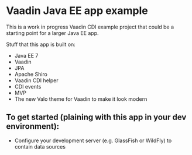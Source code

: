 # Vaadin Java EE app example

This is a work in progress Vaadin CDI example project that could be a starting point for a larger Java EE app.

Stuff that this app is built on:
 * Java EE 7
 * Vaadin
 * JPA
 * Apache Shiro
 * Vaadin CDI helper
 * CDI events
 * MVP
 * The new Valo theme for Vaadin to make it look modern
 
 ## To get started (plaining with this app in your dev environment):
 
 * Configure your development server (e.g. GlassFish or WildFly) to contain data sources 
